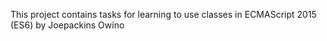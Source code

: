 This project contains tasks for learning to use classes in ECMAScript 2015 (ES6) by Joepackins Owino
